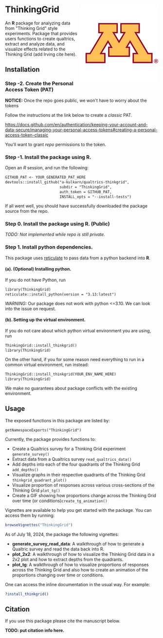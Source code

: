 # ThinkingGrid <img src="ThinkingGrid/man/figures/logo.jpg" align="right" />

An **R** package for analyzing data from "Thinking Grid" style experiments.
Package that provides users functions to create qualtrics, extract and
analyze data, and visualize effects related to the Thinking Grid (add
Irving cite here).

## Installation

### Step -2. Create the Personal Access Token (PAT)

**NOTICE:** Once the repo goes public, we won't have to worry about the tokens

Follow the instructions at the link below to create a *classic* PAT.

https://docs.github.com/en/authentication/keeping-your-account-and-data-secure/managing-your-personal-access-tokens#creating-a-personal-access-token-classic

You'll want to grant _repo_ permissions to the token.

### Step -1. Install the package using R.

Open an *R* session, and run the following:
```
GITHUB_PAT <- YOUR_GENERATED_PAT_HERE
devtools::install_github("a-kulkarn/qualtrics-thinkgrid",
                         subdir = "ThinkingGrid",
                         auth_token = GITHUB_PAT,
                         INSTALL_opts = "--install-tests")
```
If all went well, you should have successfully downloaded the package source from the repo. 

### Step 0. Install the package using R. (Public)

_TODO: Not implemented while repo is still private._

### Step 1. Install python dependencies.
This package uses [reticulate](https://rstudio.github.io/reticulate/) to pass data
from a python backend into **R**. 

#### (a). (Optional) Installing python.
If you do not have Python, run
```
library(ThinkingGrid)
reticulate::install_python(version = "3.13:latest")
```

_WARNING:_ Our package does not work with python <=3.10. We can look into the issue on request.

#### (b). Setting up the virtual environment.
If you do not care about which python virtual environment you are using, run
```
ThinkingGrid::install_thinkgrid()
library(ThinkingGrid)
```

On the other hand, if you for some reason need everything to run in a common virtual
environment, run instead:
```
ThinkingGrid::install_thinkgrid(YOUR_ENV_NAME_HERE)
library(ThinkingGrid)
```
We make no guarantees about package conflicts with the existing environment.

## Usage

The exposed functions in this package are listed by:
```
getNamespaceExports("ThinkingGrid")
```

Currently, the package provides functions to:
- Create a Qualtrics survey for a Thinking Grid experiment ```generate_survey()```
- Extract data from a Qualtrics survey ```read_qualtrics_data()```
- Add depths into each of the four quadrants of the Thinking Grid ```add_depths()```
- Visualize graphs in their respective quadrants of the Thinking Grid ```thinkgrid_quadrant_plot()```
- Visualize proportion of responses across various cross-sections of the Thinking Grid ```plot_tg()```
- Create a GIF showing how proportions change across the Thinking Grid over time (or conditions)```create_tg_animation()```

Vignettes are available to help you get started with the package. You can access them by running:
```r
browseVignettes("ThinkingGrid")
```

As of July 18, 2024, the package the following vignettes:
- **generate_survey_read_data**: A walkthrough of how to generate a Qualtric survey and read the data back into R.
- **plot_2x2**: A walkthrough of how to visualize the Thinking Grid data in a 2x2 plot and how to extract depths from the quadrants.
- **plot_tg**: A walkthrough of how to visualize proportions of responses across the Thinking Grid and also how to create an animation of the proportions changing over time or conditions.

One can access the inline documentation in the usual way. For example:
```r
?install_thinkgrid()
```

## Citation

If you use this package please cite the manuscript below.

**TODO: put citation info here.**
